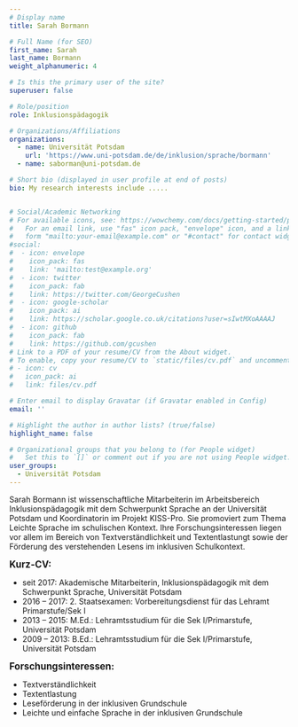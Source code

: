 ```yaml
---
# Display name
title: Sarah Bormann

# Full Name (for SEO)
first_name: Sarah
last_name: Bormann
weight_alphanumeric: 4

# Is this the primary user of the site?
superuser: false

# Role/position
role: Inklusionspädagogik

# Organizations/Affiliations
organizations:
  - name: Universität Potsdam
    url: 'https://www.uni-potsdam.de/de/inklusion/sprache/bormann'
  - name: saborman@uni-potsdam.de

# Short bio (displayed in user profile at end of posts)
bio: My research interests include .....


# Social/Academic Networking
# For available icons, see: https://wowchemy.com/docs/getting-started/page-builder/#icons
#   For an email link, use "fas" icon pack, "envelope" icon, and a link in the
#   form "mailto:your-email@example.com" or "#contact" for contact widget.
#social:
#  - icon: envelope
#    icon_pack: fas
#    link: 'mailto:test@example.org'
#  - icon: twitter
#    icon_pack: fab
#    link: https://twitter.com/GeorgeCushen
#  - icon: google-scholar
#    icon_pack: ai
#    link: https://scholar.google.co.uk/citations?user=sIwtMXoAAAAJ
#  - icon: github
#    icon_pack: fab
#    link: https://github.com/gcushen
# Link to a PDF of your resume/CV from the About widget.
# To enable, copy your resume/CV to `static/files/cv.pdf` and uncomment the lines below.
# - icon: cv
#   icon_pack: ai
#   link: files/cv.pdf

# Enter email to display Gravatar (if Gravatar enabled in Config)
email: ''

# Highlight the author in author lists? (true/false)
highlight_name: false

# Organizational groups that you belong to (for People widget)
#   Set this to `[]` or comment out if you are not using People widget.
user_groups:
  - Universität Potsdam
---
```


Sarah Bormann ist wissenschaftliche Mitarbeiterin im Arbeitsbereich Inklusionspädagogik mit dem Schwerpunkt Sprache an der Universität Potsdam und Koordinatorin im Projekt KISS-Pro. Sie promoviert zum Thema Leichte Sprache im schulischen Kontext. Ihre Forschungsinteressen liegen vor allem im Bereich von Textverständlichkeit und Textentlastungt sowie der Förderung des verstehenden Lesens im inklusiven Schulkontext.  <br>

<big>**Kurz-CV:**</big>
- seit 2017: Akademische Mitarbeiterin, Inklusionspädagogik mit dem Schwerpunkt Sprache, Universität Potsdam
- 2016 – 2017: 2. Staatsexamen: Vorbereitungsdienst für das Lehramt Primarstufe/Sek I
- 2013 – 2015: M.Ed.: Lehramtsstudium für die Sek I/Primarstufe, Universität Potsdam
- 2009 – 2013: B.Ed.: Lehramtsstudium für die Sek I/Primarstufe, Universität Potsdam

<big>**Forschungsinteressen:**</big>
- Textverständlichkeit
- Textentlastung
- Leseförderung in der inklusiven Grundschule
- Leichte und einfache Sprache in der inklusiven Grundschule